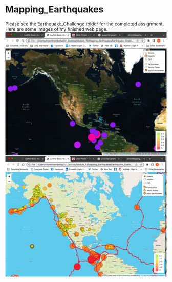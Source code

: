 # Mapping_Earthquakes

Please see the Earthquake_Challenge folder for the completed assignment. Here are some images of my finished web page.
![](https://github.com/vjtrom/Mapping_Earthquakes/blob/main/images/Screen%20Shot%202022-10-22%20at%206.00.07%20PM.png)
![](https://github.com/vjtrom/Mapping_Earthquakes/blob/main/images/Screen%20Shot%202022-10-22%20at%205.59.53%20PM.png)
